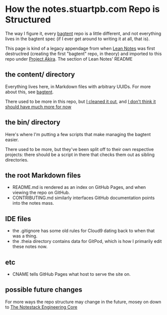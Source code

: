 # How the notes.stuartpb.com Repo is Structured

The way I figure it, every [bagtent][] repo is a little different, and not everything lives in the bagtent spec (if I ever get around to writing it at all, that is).

[bagtent]: ba00b8cb-9d05-4aef-bd50-0990f82dd723.md

This page is kind of a legacy appendage from when [Lean Notes][] was first destructred (creating the first "bagtent" repo, in theory) and imported to this repo under [Project Akira][]. The section of Lean Notes' README

[Lean Notes]: f00c3d23-8848-4bb4-8d7a-d009f7344374.md
[Project Akira]: dadfc5e5-cfb6-4f7d-88c0-bcd64b91feac.md

## the content/ directory

Everything lives here, in Markdown files with arbitrary UUIDs. For more about this, see [bagtent][].

There used to be more in this repo, but [I cleaned it out](c5b9235c-429b-4d82-9760-edc82cb258ee.md), and [I don't think it should have much more for now](b2dade14-8a6c-4643-9fdb-2fc6b441016c.md)

## the bin/ directory

Here's where I'm putting a few scripts that make managing the bagtent easier.

There used to be more, but they've been split off to their own respective projects: there should be a script in there that checks them out as sibling directories.

## the root Markdown files

- README.md is rendered as an index on GitHub Pages, and when viewing the repo on GitHub.
- CONTRIBUTING.md similarly interfaces GitHub documentation points into the notes mass.

## IDE files

- the .gitignore has some old rules for Cloud9 dating back to when that was a thing.
- the .theia directory contains data for GitPod, which is how I primarily edit these notes now.

## etc

- CNAME tells GitHub Pages what host to serve the site on.

## possible future changes

For more ways the repo structure may change in the future, mosey on down to [The Notestack Engineering Core](30ec2e6e-47d0-496a-a523-0732b35aea8a.md)
